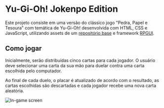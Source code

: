 # Yu-Gi-Oh! Jokenpo Edition

Este projeto consiste em uma versão do clássico jogo "Pedra, Papel e Tesoura" com temática de Yu-Gi-Oh! desenvolvida com HTML, CSS e JavaScript, utilizando assets de um [repositório base](https://github.com/digitalinnovationone/js-yugioh-assets/) e framework [RPGUI](http://ronenness.github.io/RPGUI/). 

## Como jogar

Inicialmente, serão distribuídas cinco cartas para cada jogador. O usuário deve selecionar uma carta da sua mão para duelar contra uma carta escolhida pelo computador. 

Ao final de cada duelo, o placar é atualizado de acordo com o resultado, as cartas escolhidas são descartadas e cada jogador recebe uma nova carta aleatória.

![In-game screen](./src/assets/video/in-game-screen.gif)